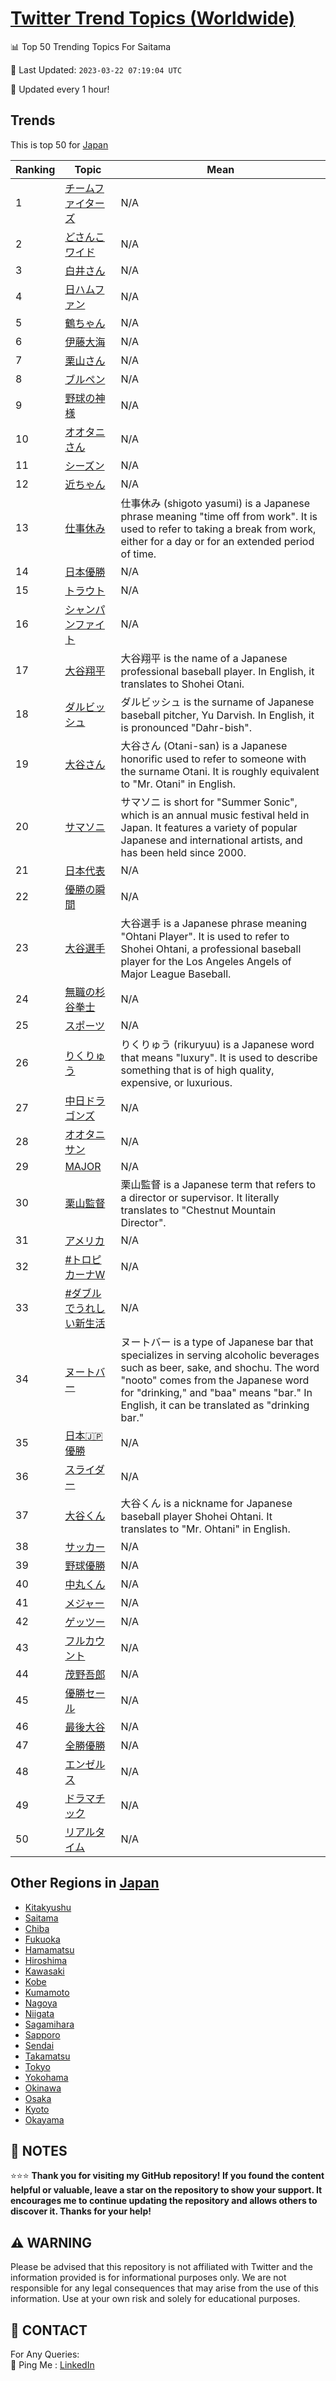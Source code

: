 [Twitter Trend Topics (Worldwide)](https://github.com/ErcinDedeoglu/Twitter-Trend-Topics)
==========


📊 Top 50 Trending Topics For Saitama

📆 Last Updated: `2023-03-22 07:19:04 UTC`

🔧 Updated every 1 hour!


## Trends

This is top 50 for [Japan](</Japan>)

| Ranking | Topic | Mean |
| ------- | ------------ | ------------ |
| 1 | [チームファイターズ](http://twitter.com/search?q=%e3%83%81%e3%83%bc%e3%83%a0%e3%83%95%e3%82%a1%e3%82%a4%e3%82%bf%e3%83%bc%e3%82%ba) | N/A |
| 2 | [どさんこワイド](http://twitter.com/search?q=%e3%81%a9%e3%81%95%e3%82%93%e3%81%93%e3%83%af%e3%82%a4%e3%83%89) | N/A |
| 3 | [白井さん](http://twitter.com/search?q=%e7%99%bd%e4%ba%95%e3%81%95%e3%82%93) | N/A |
| 4 | [日ハムファン](http://twitter.com/search?q=%e6%97%a5%e3%83%8f%e3%83%a0%e3%83%95%e3%82%a1%e3%83%b3) | N/A |
| 5 | [鶴ちゃん](http://twitter.com/search?q=%e9%b6%b4%e3%81%a1%e3%82%83%e3%82%93) | N/A |
| 6 | [伊藤大海](http://twitter.com/search?q=%e4%bc%8a%e8%97%a4%e5%a4%a7%e6%b5%b7) | N/A |
| 7 | [栗山さん](http://twitter.com/search?q=%e6%a0%97%e5%b1%b1%e3%81%95%e3%82%93) | N/A |
| 8 | [ブルペン](http://twitter.com/search?q=%e3%83%96%e3%83%ab%e3%83%9a%e3%83%b3) | N/A |
| 9 | [野球の神様](http://twitter.com/search?q=%e9%87%8e%e7%90%83%e3%81%ae%e7%a5%9e%e6%a7%98) | N/A |
| 10 | [オオタニさん](http://twitter.com/search?q=%e3%82%aa%e3%82%aa%e3%82%bf%e3%83%8b%e3%81%95%e3%82%93) | N/A |
| 11 | [シーズン](http://twitter.com/search?q=%e3%82%b7%e3%83%bc%e3%82%ba%e3%83%b3) | N/A |
| 12 | [近ちゃん](http://twitter.com/search?q=%e8%bf%91%e3%81%a1%e3%82%83%e3%82%93) | N/A |
| 13 | [仕事休み](http://twitter.com/search?q=%e4%bb%95%e4%ba%8b%e4%bc%91%e3%81%bf) | 仕事休み (shigoto yasumi) is a Japanese phrase meaning "time off from work". It is used to refer to taking a break from work, either for a day or for an extended period of time. |
| 14 | [日本優勝](http://twitter.com/search?q=%e6%97%a5%e6%9c%ac%e5%84%aa%e5%8b%9d) | N/A |
| 15 | [トラウト](http://twitter.com/search?q=%e3%83%88%e3%83%a9%e3%82%a6%e3%83%88) | N/A |
| 16 | [シャンパンファイト](http://twitter.com/search?q=%e3%82%b7%e3%83%a3%e3%83%b3%e3%83%91%e3%83%b3%e3%83%95%e3%82%a1%e3%82%a4%e3%83%88) | N/A |
| 17 | [大谷翔平](http://twitter.com/search?q=%e5%a4%a7%e8%b0%b7%e7%bf%94%e5%b9%b3) | 大谷翔平 is the name of a Japanese professional baseball player. In English, it translates to Shohei Otani. |
| 18 | [ダルビッシュ](http://twitter.com/search?q=%e3%83%80%e3%83%ab%e3%83%93%e3%83%83%e3%82%b7%e3%83%a5) | ダルビッシュ is the surname of Japanese baseball pitcher, Yu Darvish. In English, it is pronounced "Dahr-bish". |
| 19 | [大谷さん](http://twitter.com/search?q=%e5%a4%a7%e8%b0%b7%e3%81%95%e3%82%93) | 大谷さん (Otani-san) is a Japanese honorific used to refer to someone with the surname Otani. It is roughly equivalent to "Mr. Otani" in English. |
| 20 | [サマソニ](http://twitter.com/search?q=%e3%82%b5%e3%83%9e%e3%82%bd%e3%83%8b) | サマソニ is short for "Summer Sonic", which is an annual music festival held in Japan. It features a variety of popular Japanese and international artists, and has been held since 2000. |
| 21 | [日本代表](http://twitter.com/search?q=%e6%97%a5%e6%9c%ac%e4%bb%a3%e8%a1%a8) | N/A |
| 22 | [優勝の瞬間](http://twitter.com/search?q=%e5%84%aa%e5%8b%9d%e3%81%ae%e7%9e%ac%e9%96%93) | N/A |
| 23 | [大谷選手](http://twitter.com/search?q=%e5%a4%a7%e8%b0%b7%e9%81%b8%e6%89%8b) | 大谷選手 is a Japanese phrase meaning "Ohtani Player". It is used to refer to Shohei Ohtani, a professional baseball player for the Los Angeles Angels of Major League Baseball. |
| 24 | [無職の杉谷拳士](http://twitter.com/search?q=%e7%84%a1%e8%81%b7%e3%81%ae%e6%9d%89%e8%b0%b7%e6%8b%b3%e5%a3%ab) | N/A |
| 25 | [スポーツ](http://twitter.com/search?q=%e3%82%b9%e3%83%9d%e3%83%bc%e3%83%84) | N/A |
| 26 | [りくりゅう](http://twitter.com/search?q=%e3%82%8a%e3%81%8f%e3%82%8a%e3%82%85%e3%81%86) | りくりゅう (rikuryuu) is a Japanese word that means "luxury". It is used to describe something that is of high quality, expensive, or luxurious. |
| 27 | [中日ドラゴンズ](http://twitter.com/search?q=%e4%b8%ad%e6%97%a5%e3%83%89%e3%83%a9%e3%82%b4%e3%83%b3%e3%82%ba) | N/A |
| 28 | [オオタニサン](http://twitter.com/search?q=%e3%82%aa%e3%82%aa%e3%82%bf%e3%83%8b%e3%82%b5%e3%83%b3) | N/A |
| 29 | [MAJOR](http://twitter.com/search?q=MAJOR) | N/A |
| 30 | [栗山監督](http://twitter.com/search?q=%e6%a0%97%e5%b1%b1%e7%9b%a3%e7%9d%a3) | 栗山監督 is a Japanese term that refers to a director or supervisor. It literally translates to "Chestnut Mountain Director". |
| 31 | [アメリカ](http://twitter.com/search?q=%e3%82%a2%e3%83%a1%e3%83%aa%e3%82%ab) | N/A |
| 32 | [#トロピカーナW](http://twitter.com/search?q=%23%e3%83%88%e3%83%ad%e3%83%94%e3%82%ab%e3%83%bc%e3%83%8aW) | N/A |
| 33 | [#ダブルでうれしい新生活](http://twitter.com/search?q=%23%e3%83%80%e3%83%96%e3%83%ab%e3%81%a7%e3%81%86%e3%82%8c%e3%81%97%e3%81%84%e6%96%b0%e7%94%9f%e6%b4%bb) | N/A |
| 34 | [ヌートバー](http://twitter.com/search?q=%e3%83%8c%e3%83%bc%e3%83%88%e3%83%90%e3%83%bc) | ヌートバー is a type of Japanese bar that specializes in serving alcoholic beverages such as beer, sake, and shochu. The word "nooto" comes from the Japanese word for "drinking," and "baa" means "bar." In English, it can be translated as "drinking bar." |
| 35 | [日本🇯🇵優勝](http://twitter.com/search?q=%e6%97%a5%e6%9c%ac%f0%9f%87%af%f0%9f%87%b5%e5%84%aa%e5%8b%9d) | N/A |
| 36 | [スライダー](http://twitter.com/search?q=%e3%82%b9%e3%83%a9%e3%82%a4%e3%83%80%e3%83%bc) | N/A |
| 37 | [大谷くん](http://twitter.com/search?q=%e5%a4%a7%e8%b0%b7%e3%81%8f%e3%82%93) | 大谷くん is a nickname for Japanese baseball player Shohei Ohtani. It translates to "Mr. Ohtani" in English. |
| 38 | [サッカー](http://twitter.com/search?q=%e3%82%b5%e3%83%83%e3%82%ab%e3%83%bc) | N/A |
| 39 | [野球優勝](http://twitter.com/search?q=%e9%87%8e%e7%90%83%e5%84%aa%e5%8b%9d) | N/A |
| 40 | [中丸くん](http://twitter.com/search?q=%e4%b8%ad%e4%b8%b8%e3%81%8f%e3%82%93) | N/A |
| 41 | [メジャー](http://twitter.com/search?q=%e3%83%a1%e3%82%b8%e3%83%a3%e3%83%bc) | N/A |
| 42 | [ゲッツー](http://twitter.com/search?q=%e3%82%b2%e3%83%83%e3%83%84%e3%83%bc) | N/A |
| 43 | [フルカウント](http://twitter.com/search?q=%e3%83%95%e3%83%ab%e3%82%ab%e3%82%a6%e3%83%b3%e3%83%88) | N/A |
| 44 | [茂野吾郎](http://twitter.com/search?q=%e8%8c%82%e9%87%8e%e5%90%be%e9%83%8e) | N/A |
| 45 | [優勝セール](http://twitter.com/search?q=%e5%84%aa%e5%8b%9d%e3%82%bb%e3%83%bc%e3%83%ab) | N/A |
| 46 | [最後大谷](http://twitter.com/search?q=%e6%9c%80%e5%be%8c%e5%a4%a7%e8%b0%b7) | N/A |
| 47 | [全勝優勝](http://twitter.com/search?q=%e5%85%a8%e5%8b%9d%e5%84%aa%e5%8b%9d) | N/A |
| 48 | [エンゼルス](http://twitter.com/search?q=%e3%82%a8%e3%83%b3%e3%82%bc%e3%83%ab%e3%82%b9) | N/A |
| 49 | [ドラマチック](http://twitter.com/search?q=%e3%83%89%e3%83%a9%e3%83%9e%e3%83%81%e3%83%83%e3%82%af) | N/A |
| 50 | [リアルタイム](http://twitter.com/search?q=%e3%83%aa%e3%82%a2%e3%83%ab%e3%82%bf%e3%82%a4%e3%83%a0) | N/A |



## Other Regions in [Japan](</Japan>)

* [Kitakyushu](</Japan/Kitakyushu.md>)
* [Saitama](</Japan/Saitama.md>)
* [Chiba](</Japan/Chiba.md>)
* [Fukuoka](</Japan/Fukuoka.md>)
* [Hamamatsu](</Japan/Hamamatsu.md>)
* [Hiroshima](</Japan/Hiroshima.md>)
* [Kawasaki](</Japan/Kawasaki.md>)
* [Kobe](</Japan/Kobe.md>)
* [Kumamoto](</Japan/Kumamoto.md>)
* [Nagoya](</Japan/Nagoya.md>)
* [Niigata](</Japan/Niigata.md>)
* [Sagamihara](</Japan/Sagamihara.md>)
* [Sapporo](</Japan/Sapporo.md>)
* [Sendai](</Japan/Sendai.md>)
* [Takamatsu](</Japan/Takamatsu.md>)
* [Tokyo](</Japan/Tokyo.md>)
* [Yokohama](</Japan/Yokohama.md>)
* [Okinawa](</Japan/Okinawa.md>)
* [Osaka](</Japan/Osaka.md>)
* [Kyoto](</Japan/Kyoto.md>)
* [Okayama](</Japan/Okayama.md>)



## 📝 NOTES

⭐⭐⭐ **Thank you for visiting my GitHub repository! If you found the content helpful or valuable, leave a star on the repository to show your support. It encourages me to continue updating the repository and allows others to discover it. Thanks for your help!**


## ⚠️ WARNING

Please be advised that this repository is not affiliated with Twitter and the information provided is for informational purposes only. We are not responsible for any legal consequences that may arise from the use of this information. Use at your own risk and solely for educational purposes.


## 📨 CONTACT

 For Any Queries:  
            🏓 Ping Me : [LinkedIn](https://www.linkedin.com/in/ercindedeoglu/)
